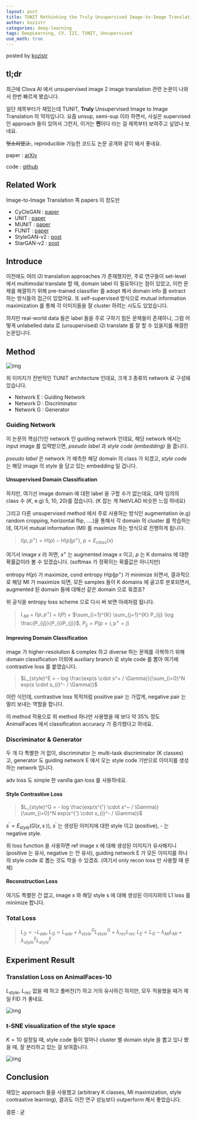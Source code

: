 ```yaml
---
layout: post
title: TUNIT Rethinking the Truly Unsupervised Image-to-Image Translation
author: kozistr
categories: deep-learning
tags: DeepLearning, CV, I2I, TUNIT, Unsupervised
use_math: true
---
```


posted by [kozistr](http://kozistr.tech)

## tl;dr

최근에 Clova AI 에서 unsupervised image 2 image translation 관련 논문이 나와서 한번 빠르게 봤습니다.

일단 제목부터가 재밌는데 TUNIT, **Truly** Unsupervised Image to Image Translation 의 약자입니다. 
요즘 unsup, semi-sup 이라 하면서, 사실은 supervised 인 approach 들이 있어서 그런지, 이거는 **찐**이다 라는 걸 제목부터 보여주고 싶었나 보네요.

~~헛소리였고.~~,  reproducible 가능한 코드도 논문 공개와 같이 돼서 좋네요. 

paper : [arXiv](https://arxiv.org/pdf/2006.06500.pdf)

code : [github](https://github.com/clovaai/tunit)

## Related Work

Image-to-Image Translation 쪽 papers 이 정도만

* CyCleGAN : [paper](https://arxiv.org/pdf/1703.10593.pdf)
* UNIT : [paper](https://arxiv.org/pdf/1703.00848.pdf)
* MUNIT : [paper](https://arxiv.org/pdf/1804.04732.pdf)
* FUNIT : [paper](https://arxiv.org/pdf/1905.01723.pdf)
* StyleGAN-v2 : [post](http://kozistr.tech/deep-learning/2020/02/29/StyleGANv2.html)
* StarGAN-v2 : [post](http://kozistr.tech/deep-learning/2020/02/10/StarGANv2.html)

## Introduce

이전에도 여러 i2i translation approaches 가 존재했지만, 
주로 연구들이 set-level 에서 multimodal translate 할 때, domain label 이 필요하다는 점이 있었고,
이런 문제를 해결하기 위해 pre-trained classifier 를 adopt 해서 domain info 를 extract 하는 방식들의 접근이 있었어요.
또 self-supervised 방식으로 mutual information maximization 를 통해 각 이미지들을 잘 cluster 하려는 시도도 있었습니다.

하지만 real-world data 들은 label 들을 주로 구하기 힘든 문제들이 존재하니, 
그럼 어떻게 unlabelled data 로 (unsupervised) i2i translate 를 잘 할 수 있을지를 해결한 논문입니다.

## Method

![img](/assets/TUNIT/tunit-architecture.png)

위 이미지가 전반적인 TUNIT architecture 인데요, 크게 3 종류의 network 로 구성돼있습니다.

* Network E : Guiding Network
* Network D : Discriminator
* Network G : Generator

### Guiding Network

이 논문의 핵심(?)인 network 인 guiding network 인데요, 
해당 network 에서는 input image 를 입력받으면, *pseudo label* 과 *style code (embedding)* 을 줍니다.

*pseudo label* 은 network 가 예측한 해당 domain 의 class 가 되겠고, *style code* 는 해당 image 의 style 을 담고 있는 embedding 일 겁니다.

#### Unsupervised Domain Classification

하지만, 여기선 image domain 에 대한 label 을 구할 수가 없는데요, 대략 임의의 class 수 ($K$, e.g) 5, 10, 20)를 잡습니다. (K 잡는 게 NetVLAD 비슷한 느낌 하네요)

그리고 다른 unsupervised method 에서 주로 사용하는 방식인 augmentation (e.g) random cropping, horizontal flip, ....)을 통해서 각 domain 의 cluster 를 학습하는데, 
여기서 mutual information (MI) 를 maximize 하는 방식으로 진행하게 됩니다.

> $I(p,p^+) = H(p) - H(p\|p^+)$, $p = E_{class}(x)$

여기서 image $x$ 라 하면, $x^+$ 는 augmented image $x$ 이고, $p$ 는 K domains 에 대한 확률값이라 볼 수 있겠습니다. (softmax 가 정확히는 확률값은 아니지만)

entropy $H(p)$ 가 maximize, cond entropy $H(p\|p^+)$ 가 minimize 되면서, 
결과적으로 해당 MI 가 maximize 되면, 모든 samples 들이 K domains 에 골고루 분포되면서,
augmented 된 domain 들에 대해선 같은 domain 으로 묶겠죠?

위 공식을 entropy loss scheme 으로 다시 써 보면 아래처럼 됩니다.

> $L_{MI}$ = $I(p,p^+)$ = $I(P)$ = $\sum_{i=1}^{K} \sum_{j=1}^{K} P_{ij} \log \frac{P_{ij}}{P_{i}P_{j}}$, $P_{ij} = P(p = i, p^+ = j)$

#### Improving Domain Classification

image 가 higher-resolution & complex 하고 diverse 하는 문제를 극복하기 위해 
domain classification 이외에 auxiliary branch 로 style code 를 뽑아 여기에 contrastive loss 를 붙였습니다.

> $L_{style}^E = - log \frac{exp(s \cdot s^+ / \Gamma)}{\sum_{i=0}^N exp(s \cdot s_{i}^- / \Gamma)}$

이런 식인데, contrastive loss 목적처럼 positive pair 는 가깝게, negative pair 는 멀리 보내는 역할을 합니다.

이 method 적용으로 위 method 하나만 사용했을 때 보다 약 35% 정도 AnimalFaces 에서 classification accuracy 가 증가했다고 하네요.

### Discriminator & Generator

두 개 다 특별한 거 없이, discriminator 는 multi-task discriminator (K classes) 고, 
generator 도 guiding network E 에서 오는 style code 기반으로 이미지를 생성하는 network 입니다. 

adv loss 도 simple 한 vanilla gan loss 를 사용하네요.

#### Style Contrastive Loss

> $L_{style}^G = - log \frac{exp(s^{'} \cdot s^~ / \Gamma)}{\sum_{i=0}^N exp(s^{'} \cdot s_{i}^- / \Gamma)}$

$s^{'} = E_{style}(G(x, s^~))$, $s^{'}$ 는 생성된 이미지에 대한 style 이고 (positive), - 는 negative style.

위 loss function 을 사용하면 ref image x 에 대해 생성된 이미지가 유사해지니 (positive 는 유사, negative 는 안 유사),
guiding network E 가 모든 이미지를 하나의 style code 로 뽑는 것도 막을 수 있겠죠. (여기서 only recon loss 만 사용할 때 문제)

#### Reconstruction Loss

여기도 특별한 건 없고, image x 와 해당 style s 에 대해 생성된 이미지와의 L1 loss 를 minimize 합니다.

### Total Loss

> $L_{D} = - L_{adv}$
> $L_{G} = L_{adv} + \lambda_{style}^G L_{style}^G + \lambda_{rec} L_{rec}$
> $L_{E} = L_{G} - \lambda_{MI} L_{MI} + \lambda_{style}^E L_{style}^E$

## Experiment Result

### Translation Loss on AnimalFaces-10

$L_{style}$, $L_{rec}$ 없을 때 하고 풀버전(?) 하고 거의 유사하긴 하지만, 모두 적용했을 때가 제일 FID 가 좋네요.

![img](/assets/TUNIT/translation-loss.png)

### t-SNE visualization of the style space

$K = 10$ 설정일 때, style code 들이 얼마나 cluster 별 domain style 을 뽑고 있나 봤을 때, 
잘 분리하고 있는 걸 보여줍니다.

![img](/assets/TUNIT/t-SNE-vis.png)

## Conclusion

재밌는 approach 들을 사용했고 (arbitrary K classes, MI maximization, style contrastive learning), 
결과도 이전 연구 성능보다 outperform 해서 좋았습니다.

결론 : 굳
